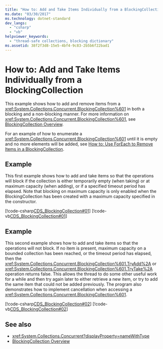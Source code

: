 ```yaml
---
title: "How to: Add and Take Items Individually from a BlockingCollection"
ms.date: "03/30/2017"
ms.technology: dotnet-standard
dev_langs: 
  - "csharp"
  - "vb"
helpviewer_keywords: 
  - "thread-safe collections, blocking dictionary"
ms.assetid: 38f2f3d8-15e5-4bf4-9c83-2b5b6f22bad1
---
```

# How to: Add and Take Items Individually from a BlockingCollection
This example shows how to add and remove items from a <xref:System.Collections.Concurrent.BlockingCollection%601> in both a blocking and a non-blocking manner. For more information on <xref:System.Collections.Concurrent.BlockingCollection%601>, see [BlockingCollection Overview](blockingcollection-overview.md).  
  
 For an example of how to enumerate a <xref:System.Collections.Concurrent.BlockingCollection%601> until it is empty and no more elements will be added, see [How to: Use ForEach to Remove Items in a BlockingCollection](how-to-use-foreach-to-remove.md).
  
## Example  
 This first example shows how to add and take items so that the operations will block if the collection is either temporarily empty (when taking) or at maximum capacity (when adding), or if a specified timeout period has elapsed. Note that blocking on maximum capacity is only enabled when the BlockingCollection has been created with a maximum capacity specified in the constructor.  
  
 [!code-csharp[CDS_BlockingCollection#01](../../../../samples/snippets/csharp/VS_Snippets_Misc/cds_blockingcollection/cs/example01.cs#01)]
 [!code-vb[CDS_BlockingCollection#01](../../../../samples/snippets/visualbasic/VS_Snippets_Misc/cds_blockingcollection/vb/simpleblocking.vb#01)]  
  
## Example  
 This second example shows how to add and take items so that the operations will not block. If no item is present, maximum capacity on a bounded collection has been reached, or the timeout period has elapsed, then the <xref:System.Collections.Concurrent.BlockingCollection%601.TryAdd%2A> or <xref:System.Collections.Concurrent.BlockingCollection%601.TryTake%2A> operation returns false. This allows the thread to do some other useful work for a while and then try again later to either retrieve a new item, or try to add the same item that could not be added previously. The program also demonstrates how to implement cancellation when accessing a <xref:System.Collections.Concurrent.BlockingCollection%601>.  
  
 [!code-csharp[CDS_BlockingCollection#02](../../../../samples/snippets/csharp/VS_Snippets_Misc/cds_blockingcollection/cs/example02.cs#02)]
 [!code-vb[CDS_BlockingCollection#02](../../../../samples/snippets/visualbasic/VS_Snippets_Misc/cds_blockingcollection/vb/nonblockingbc.vb#02)]  
  
## See also

- <xref:System.Collections.Concurrent?displayProperty=nameWithType>
- [BlockingCollection Overview](blockingcollection-overview.md)
